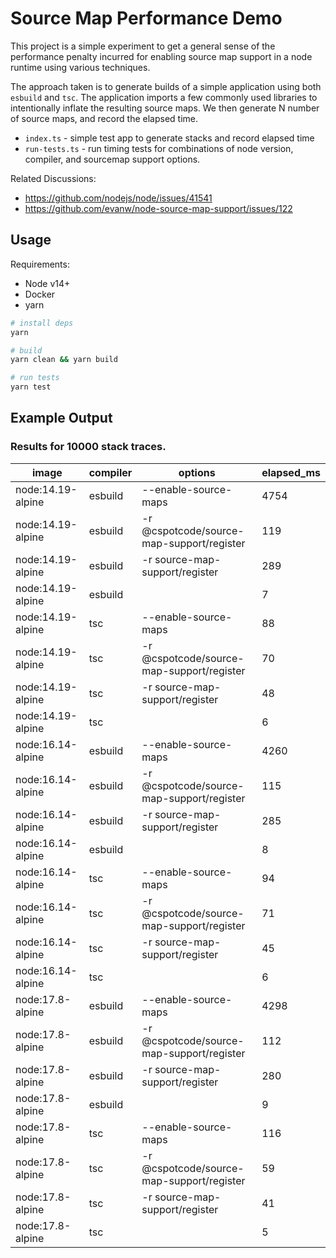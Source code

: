 # Source Map Performance Demo

This project is a simple experiment to get a general sense of the performance penalty
incurred for enabling source map support in a node runtime using various techniques.

The approach taken is to generate builds of a simple application using 
both `esbuild` and `tsc`. The application imports a few commonly used libraries
to intentionally inflate the resulting source maps. We then generate N number of
source maps, and record the elapsed time. 

- `index.ts` - simple test app to generate stacks and record elapsed time
- `run-tests.ts` - run timing tests for combinations of node version, compiler, and sourcemap support options.

Related Discussions:
- https://github.com/nodejs/node/issues/41541
- https://github.com/evanw/node-source-map-support/issues/122

## Usage
Requirements:
* Node v14+
* Docker
* yarn

```sh
# install deps
yarn

# build
yarn clean && yarn build

# run tests
yarn test
```


## Example Output

### Results for 10000 stack traces.
| image | compiler | options | elapsed_ms |
| ----- | -------- | ------- | ---------- |
| node:14.19-alpine | esbuild | --enable-source-maps | 4754 |
| node:14.19-alpine | esbuild | -r @cspotcode/source-map-support/register | 119 |
| node:14.19-alpine | esbuild | -r source-map-support/register | 289 |
| node:14.19-alpine | esbuild |  | 7 |
| node:14.19-alpine | tsc | --enable-source-maps | 88 |
| node:14.19-alpine | tsc | -r @cspotcode/source-map-support/register | 70 |
| node:14.19-alpine | tsc | -r source-map-support/register | 48 |
| node:14.19-alpine | tsc |  | 6 |
| node:16.14-alpine | esbuild | --enable-source-maps | 4260 |
| node:16.14-alpine | esbuild | -r @cspotcode/source-map-support/register | 115 |
| node:16.14-alpine | esbuild | -r source-map-support/register | 285 |
| node:16.14-alpine | esbuild |  | 8 |
| node:16.14-alpine | tsc | --enable-source-maps | 94 |
| node:16.14-alpine | tsc | -r @cspotcode/source-map-support/register | 71 |
| node:16.14-alpine | tsc | -r source-map-support/register | 45 |
| node:16.14-alpine | tsc |  | 6 |
| node:17.8-alpine | esbuild | --enable-source-maps | 4298 |
| node:17.8-alpine | esbuild | -r @cspotcode/source-map-support/register | 112 |
| node:17.8-alpine | esbuild | -r source-map-support/register | 280 |
| node:17.8-alpine | esbuild |  | 9 |
| node:17.8-alpine | tsc | --enable-source-maps | 116 |
| node:17.8-alpine | tsc | -r @cspotcode/source-map-support/register | 59 |
| node:17.8-alpine | tsc | -r source-map-support/register | 41 |
| node:17.8-alpine | tsc |  | 5 |
